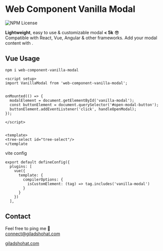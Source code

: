 # Web Component Vanilla Modal

![NPM License](https://img.shields.io/npm/l/web-component-vanilla-modal)

**Lightweight**, easy to use & customizable modal **< 5k** 😎 <br>
Compatible with React, Vue, Angular & other frameworks.
Add your modal content with <slot>. 



## Vue Usage

`npm i web-component-vanilla-modal`

```
<script setup>
import VanillaModal from 'web-component-vanilla-modal';


onMounted(() => {
  modalElement = document.getElementById('vanilla-modal');
  const buttonElement = document.querySelector('#open-modal-button');
  buttonElement.addEventListener('click', handleOpenModal);
});

</script>


<template>
<tree-select id="tree-select"/>
</template
```

vite config
```
export default defineConfig({
  plugins: [
    vue({
      template: {
        compilerOptions: {
          isCustomElement: (tag) => tag.includes('vanilla-modal')
        }
      }
    })
  ],
```

## Contact
Feel free to ping me 💫
<br>
connect@giladshohat.com

[giladshohat.com](https://giladshohat.com)

